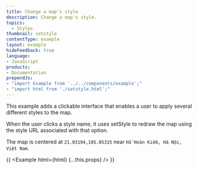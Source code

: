```yaml
---
title: Change a map's style
description: Change a map's style.
topics:
  - Styles
thumbnail: setstyle
contentType: example
layout: example
hideFeedback: true
language:
- JavaScript
products:
- Documentation
prependJs:
- "import Example from '../../components/example';"
- "import html from './setstyle.html';"
---
```


This example adds a clickable interface that enables a user to apply several different styles to the map.

When the user clicks a style name, it uses setStyle to redraw the map using the style URL associated with that option.

The map is centered at `21.03194,105.85315` near `Hồ Hoàn Kiếm, Hà Nội, Việt Nam`.

{{ <Example html={html} {...this.props} /> }}
